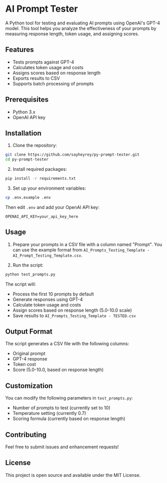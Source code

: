 # AI Prompt Tester

A Python tool for testing and evaluating AI prompts using OpenAI's GPT-4 model. This tool helps you analyze the effectiveness of your prompts by measuring response length, token usage, and assigning scores.

## Features

- Tests prompts against GPT-4
- Calculates token usage and costs
- Assigns scores based on response length
- Exports results to CSV
- Supports batch processing of prompts

## Prerequisites

- Python 3.x
- OpenAI API key

## Installation

1. Clone the repository:
```bash
git clone https://github.com/sayheyrey/py-prompt-tester.git
cd py-prompt-tester
```

2. Install required packages:
```bash
pip install -r requirements.txt
```

3. Set up your environment variables:
```bash
cp .env.example .env
```
Then edit `.env` and add your OpenAI API key:
```
OPENAI_API_KEY=your_api_key_here
```

## Usage

1. Prepare your prompts in a CSV file with a column named "Prompt". You can use the example format from `AI_Prompts_Testing_Template - AI_Prompt_Testing_Template.csv`.

2. Run the script:
```bash
python test_prompts.py
```

The script will:
- Process the first 10 prompts by default
- Generate responses using GPT-4
- Calculate token usage and costs
- Assign scores based on response length (5.0-10.0 scale)
- Save results to `AI_Prompts_Testing_Template - TESTED.csv`

## Output Format

The script generates a CSV file with the following columns:
- Original prompt
- GPT-4 response
- Token cost
- Score (5.0-10.0, based on response length)

## Customization

You can modify the following parameters in `test_prompts.py`:
- Number of prompts to test (currently set to 10)
- Temperature setting (currently 0.7)
- Scoring formula (currently based on response length)

## Contributing

Feel free to submit issues and enhancement requests!

## License

This project is open source and available under the MIT License. 